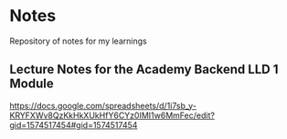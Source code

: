 # Notes
Repository of notes for my learnings

## Lecture Notes for the Academy Backend LLD 1 Module
https://docs.google.com/spreadsheets/d/1i7sb_y-KRYFXWv8QzKkHkXUkHfY6CYz0IMI1w6MmFec/edit?gid=1574517454#gid=1574517454
